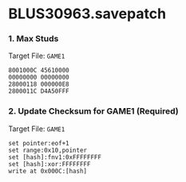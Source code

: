 # BLUS30963.savepatch

### 1. Max Studs

Target File: `GAME1`

```
8001000C 45610000
00000000 00000000
28000118 000000E8
2800011C D4A50FFF
```

### 2. Update Checksum for GAME1 (Required)

Target File: `GAME1`

```
set pointer:eof+1
set range:0x10,pointer
set [hash]:fnv1:0xFFFFFFFF
set [hash]:xor:FFFFFFFF
write at 0x000C:[hash]
```

